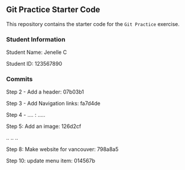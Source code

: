 ## Git Practice Starter Code

This repository contains the starter code for the `Git Practice` exercise. 

### Student Information

Student Name: Jenelle C

Student ID:  123567890


### Commits

Step 2 - Add a header:  07b03b1

Step 3 - Add Navigation links:  fa7d4de

Step 4 - .... : .....

Step 5: Add an image: 126d2cf

..
..
..


Step 8: Make website for vancouver: 798a8a5

Step 10: update menu item: 014567b


